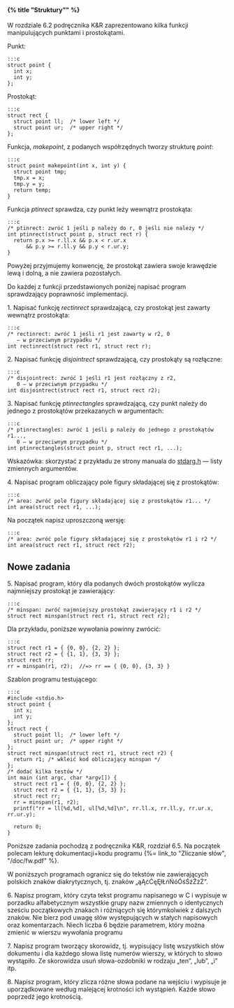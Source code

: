#### {% title "Struktury"" %}

W rozdziale 6.2 podręcznika K&R zaprezentowano kilka funkcji
manipulujących punktami i prostokątami.

Punkt:

    :::c
    struct point {
      int x;
      int y;
    };

Prostokąt:

    :::c
    struct rect {
      struct point ll;  /* lower left */
      struct point ur;  /* upper right */
    };

Funkcja, *makepoint*, z podanych współrzędnych
tworzy strukturę *point*:

    :::c
    struct point makepoint(int x, int y) {
      struct point tmp;
      tmp.x = x;
      tmp.y = y;
      return temp;
    }

Funkcja *ptinrect* sprawdza, czy punkt leży
wewnątrz prostokąta:

    :::c
    /* ptinrect: zwróć 1 jeśli p należy do r, 0 jeśli nie należy */
    int ptinrect(struct point p, struct rect r) {
      return p.x >= r.ll.x && p.x < r.ur.x
          && p.y >= r.ll.y && p.y < r.ur.y;
    }

Powyżej przyjmujemy konwencję, że prostokąt zawiera swoje
krawędzie lewą i dolną, a nie zawiera pozostałych.

Do każdej z funkcji przedstawionych poniżej napisać program
sprawdzający poprawność implementacji.

1\. Napisać funkcję *rectinrect* sprawdzającą, czy prostokąt jest
zawarty wewnątrz prostokąta:

    :::c
    /* rectinrect: zwróć 1 jeśli r1 jest zawarty w r2, 0
       — w przeciwnym przypadku */
    int rectinrect(struct rect r1, struct rect r);

2\. Napisać funkcję *disjointrect* sprawdzającą, czy prostokąty
są rozłączne:

    :::c
    /* disjointrect: zwróć 1 jeśli r1 jest rozłączny z r2,
       0 — w przeciwnym przypadku */
    int disjointrect(struct rect r1, struct rect r2);

3\. Napisać funkcję *ptinrectangles* sprawdzającą, czy
punkt należy do jednego z prostokątów przekazanych w argumentach:

    :::c
    /* ptinrectangles: zwróć 1 jeśli p należy do jednego z prostokątów r1...,
       0 — w przeciwnym przypadku */
    int ptinrectangles(struct point p, struct rect r1, ...);

Wskazówka: skorzystać z przykładu ze strony manuala do
[stdarg.h](http://www.freebsd.org/cgi/man.cgi?query=stdarg&apropos=0&sektion=0&manpath=FreeBSD+8.1-RELEASE&format=html) —
listy zmiennych argumentów.

4\. Napisać program obliczający pole figury składającej się
z prostokątów:

    :::c
    /* area: zwróć pole figury składającej się z prostokątów r1... */
    int area(struct rect r1, ...);

Na początek napisz uproszczoną wersję:

    :::c
    /* area: zwróć pole figury składającej się z prostokątów r1 i r2 */
    int area(struct rect r1, struct rect r2);


## Nowe zadania

5\. Napisać program, który dla podanych dwóch prostokątów wylicza
najmniejszy prostokąt je zawierający:

    :::c
    /* minspan: zwróć najmniejszy prostokąt zawierający r1 i r2 */
    struct rect minspan(struct rect r1, struct rect r2);

Dla przykładu, poniższe wywołania powinny zwrócić:

    :::c
    struct rect r1 = { {0, 0}, {2, 2} };
    struct rect r2 = { {1, 1}, {3, 3} };
    struct rect rr;
    rr = minspan(r1, r2);  //=> rr == { {0, 0}, {3, 3} }

Szablon programu testującego:

    :::c
    #include <stdio.h>
    struct point {
      int x;
      int y;
    };
    struct rect {
      struct point ll;  /* lower left */
      struct point ur;  /* upper right */
    };
    struct rect minspan(struct rect r1, struct rect r2) {
      return r1; /* wkleić kod obliczający minspan */
    };
    /* dodać kilka testów */
    int main (int argc, char *argv[]) {
      struct rect r1 = { {0, 0}, {2, 2} };
      struct rect r2 = { {1, 1}, {3, 3} };
      struct rect rr;
      rr = minspan(r1, r2);
      printf("rr = ll[%d,%d], ul[%d,%d]\n", rr.ll.x, rr.ll.y, rr.ur.x, rr.ur.y);

      return 0;
    }

Poniższe zadania pochodzą z podręcznika K&R, rozdział 6.5.
Na początek polecam lekturę dokumentacji+kodu programu
{%= link_to "Zliczanie słów", "/doc/fw.pdf" %}.

W poniższych programach ogranicz się do tekstów
nie zawierających polskich znaków diakrytycznych, tj.
znaków „ąĄćĆęĘłŁńŃóÓśŚźŹżŻ”.

6\. Napisz program, który czyta tekst programu napisanego w C
i wypisuje w porzadku alfabetycznym wszystkie grupy nazw
zmiennych o identycznych sześciu początkowych znakach
i różniących się którymkolwiek z dalszych znaków.
Nie bierz pod uwagę słów występujących w stałych napisowych
oraz komentarzach. Niech liczba 6 będzie parametrem,
który można zmienić w wierszu wywołania programu

7\. Napisz program tworzący skorowidz, tj. wypisujący listę
wszystkich słów dokumentu i dla każdego słowa listę numerów
wierszy, w których to słowo wystąpiło. Ze skorowidza
usuń słowa-ozdobniki w rodzaju „ten”, „lub”, „i” itp.

8\. Napisz program, który zlicza różne słowa podane na wejściu
i wypisuje je uporządkowane według malejącej krotności ich
wystąpień. Każde słowo poprzedź jego krotnością.
